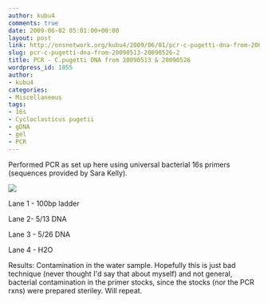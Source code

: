 ```yaml
---
author: kubu4
comments: true
date: 2009-06-02 05:01:00+00:00
layout: post
link: http://onsnetwork.org/kubu4/2009/06/01/pcr-c-pugetti-dna-from-20090513-20090526-2/
slug: pcr-c-pugetti-dna-from-20090513-20090526-2
title: PCR - C.pugetti DNA from 20090513 & 20090526
wordpress_id: 1055
author:
- kubu4
categories:
- Miscellaneous
tags:
- 16s
- Cycloclasticus pugetii
- gDNA
- gel
- PCR
---
```


Performed PCR as set up here using universal bacterial 16s primers (sequences provided by Sara Kelly).

![](http://eagle.fish.washington.edu/Arabidopsis/20090602.JPG)

Lane 1 - 100bp ladder

Lane 2- 5/13 DNA

Lane 3 - 5/26 DNA

Lane 4 - H2O

Results: Contamination in the water sample. Hopefully this is just bad technique (never thought I'd say that about myself) and not general, bacterial contamination in the primer stocks, since the stocks (nor the PCR rxns) were prepared steriley. Will repeat.
